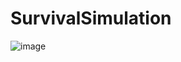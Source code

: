 # SurvivalSimulation
![image](https://github.com/Kriothir/SurvivalSimulation/assets/65174052/a55b458d-0f5f-45d5-ae34-159ce0980b3d)
